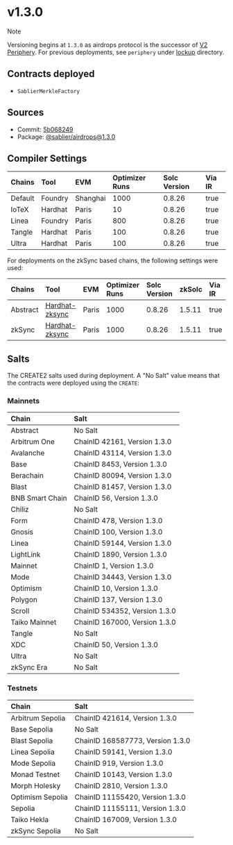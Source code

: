 # v1.3.0

<!-- prettier-ignore -->
> [!NOTE]
> Versioning begins at `1.3.0` as airdrops protocol is the successor of [V2 Periphery](https://github.com/sablier-labs/v2-periphery). For previous deployments, see `periphery` under [lockup](../../lockup/) directory.

## Contracts deployed

- `SablierMerkleFactory`

## Sources

- Commit: [5b068249](https://github.com/sablier-labs/airdrops/commit/5b0682494e060ef93aedecabd5afe930adfcf2ed)
- Package: [@sablier/airdrops@1.3.0](https://npmjs.com/package/@sablier/airdrops/v/1.3.0)

## Compiler Settings

| Chains  | Tool    | EVM      | Optimizer Runs | Solc Version | Via IR |
| :------ | :------ | :------- | :------------- | :----------- | :----- |
| Default | Foundry | Shanghai | 1000           | 0.8.26       | true   |
| IoTeX   | Hardhat | Paris    | 10             | 0.8.26       | true   |
| Linea   | Foundry | Paris    | 800            | 0.8.26       | true   |
| Tangle  | Hardhat | Paris    | 100            | 0.8.26       | true   |
| Ultra   | Hardhat | Paris    | 100            | 0.8.26       | true   |

For deployments on the zkSync based chains, the following settings were used:

| Chains   | Tool                                                                             | EVM   | Optimizer Runs | Solc Version | zkSolc | Via IR |
| :------- | :------------------------------------------------------------------------------- | :---- | :------------- | :----------- | :----- | :----- |
| Abstract | [Hardhat-zksync](https://docs.abs.xyz/build-on-abstract/smart-contracts/hardhat) | Paris | 1000           | 0.8.26       | 1.5.11 | true   |
| zkSync   | [Hardhat-zksync](https://docs.zksync.io/zksync-era/tooling/hardhat)              | Paris | 1000           | 0.8.26       | 1.5.11 | true   |

## Salts

The CREATE2 salts used during deployment. A "No Salt" value means that the contracts were deployed using the `CREATE`:

### Mainnets

| Chain           | Salt                          |
| :-------------- | :---------------------------- |
| Abstract        | No Salt                       |
| Arbitrum One    | ChainID 42161, Version 1.3.0  |
| Avalanche       | ChainID 43114, Version 1.3.0  |
| Base            | ChainID 8453, Version 1.3.0   |
| Berachain       | ChainID 80094, Version 1.3.0  |
| Blast           | ChainID 81457, Version 1.3.0  |
| BNB Smart Chain | ChainID 56, Version 1.3.0     |
| Chiliz          | No Salt                       |
| Form            | ChainID 478, Version 1.3.0    |
| Gnosis          | ChainID 100, Version 1.3.0    |
| Linea           | ChainID 59144, Version 1.3.0  |
| LightLink       | ChainID 1890, Version 1.3.0   |
| Mainnet         | ChainID 1, Version 1.3.0      |
| Mode            | ChainID 34443, Version 1.3.0  |
| Optimism        | ChainID 10, Version 1.3.0     |
| Polygon         | ChainID 137, Version 1.3.0    |
| Scroll          | ChainID 534352, Version 1.3.0 |
| Taiko Mainnet   | ChainID 167000, Version 1.3.0 |
| Tangle          | No Salt                       |
| XDC             | ChainID 50, Version 1.3.0     |
| Ultra           | No Salt                       |
| zkSync Era      | No Salt                       |

### Testnets

| Chain            | Salt                             |
| :--------------- | :------------------------------- |
| Arbitrum Sepolia | ChainID 421614, Version 1.3.0    |
| Base Sepolia     | No Salt                          |
| Blast Sepolia    | ChainID 168587773, Version 1.3.0 |
| Linea Sepolia    | ChainID 59141, Version 1.3.0     |
| Mode Sepolia     | ChainID 919, Version 1.3.0       |
| Monad Testnet    | ChainID 10143, Version 1.3.0     |
| Morph Holesky    | ChainID 2810, Version 1.3.0      |
| Optimism Sepolia | ChainID 11155420, Version 1.3.0  |
| Sepolia          | ChainID 11155111, Version 1.3.0  |
| Taiko Hekla      | ChainID 167009, Version 1.3.0    |
| zkSync Sepolia   | No Salt                          |
